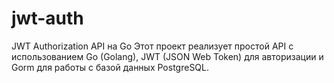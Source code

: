 # jwt-auth
JWT Authorization API на Go Этот проект реализует простой API с использованием Go (Golang), JWT (JSON Web Token) для авторизации и Gorm для работы с базой данных PostgreSQL.
